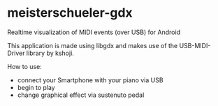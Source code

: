 meisterschueler-gdx
===================

Realtime visualization of MIDI events (over USB) for Android

This application is made using libgdx and makes use of the USB-MIDI-Driver library by kshoji.

How to use:
- connect your Smartphone with your piano via USB
- begin to play
- change graphical effect via sustenuto pedal
